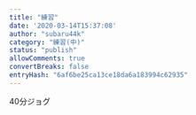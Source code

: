```yaml
---
title: "練習"
date: '2020-03-14T15:37:08'
author: "subaru44k"
category: "練習(中)"
status: "publish"
allowComments: true
convertBreaks: false
entryHash: "6af6be25ca13ce18da6a183994c62935"
---
```

40分ジョグ

